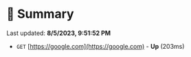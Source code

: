 # 📖 Summary
Last updated: **8/5/2023, 9:51:52 PM**

- `GET` [https://google.com](https://google.com) - **Up** (203ms)
